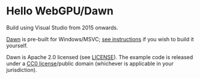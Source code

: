 # Hello WebGPU/Dawn

Build using Visual Studio from 2015 onwards.

[Dawn](https://dawn.googlesource.com/dawn) is pre-built for Windows/MSVC; [see instructions](lib/README.md) if you wish to build it yourself.

Dawn is Apache 2.0 licensed (see [LICENSE](lib/dawn/LICENSE)). The example code is released under a [CC0 license](https://creativecommons.org/share-your-work/public-domain/cc0/)/public domain (whichever is applicable in your jurisdiction).
